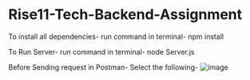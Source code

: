 # Rise11-Tech-Backend-Assignment
To install all dependencies-
run command in terminal- npm install

To Run Server-
run command in terminal- node Server.js

Before Sending request in Postman-
Select the following-
![image](https://user-images.githubusercontent.com/65942102/211166531-d576eaf6-024f-4fc2-bb48-c20aa6357130.png)
